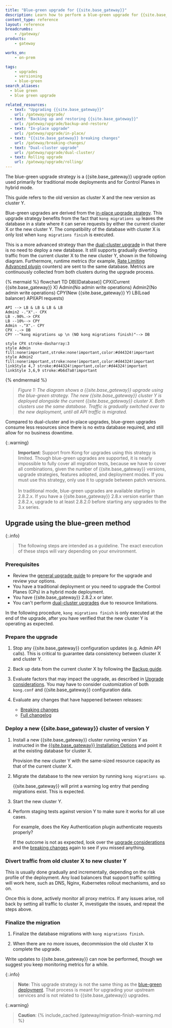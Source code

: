 ```yaml
---
title: "Blue-green upgrade for {{site.base_gateway}}"
description: Learn how to perform a blue-green upgrade for {{site.base_gateway}}.
content_type: reference
layout: reference
breadcrumbs:
    - /gateway/
products:
    - gateway

works_on:
    - on-prem

tags:
    - upgrades
    - versioning
    - blue-green
search_aliases:
  - blue green 
  - blue green upgrade

related_resources:
  - text: "Upgrading {{site.base_gateway}}"
    url: /gateway/upgrade/
  - text: "Backing up and restoring {{site.base_gateway}}"
    url: /gateway/upgrade/backup-and-restore/
  - text: "In-place upgrade"
    url: /gateway/upgrade/in-place/
  - text: "{{site.base_gateway}} breaking changes"
    url: /gateway/breaking-changes/
  - text: "Dual-cluster upgrade"
    url: /gateway/upgrade/dual-cluster/
  - text: Rolling upgrade
    url: /gateway/upgrade/rolling/
---
```


The blue-green upgrade strategy is a {{site.base_gateway}} upgrade option used primarily for traditional mode deployments 
and for Control Planes in hybrid mode. 

This guide refers to the old version as cluster X and the new version as cluster Y.

Blue-green upgrades are derived from the [in-place upgrade strategy](/gateway/upgrade/in-place/). 
This upgrade strategy benefits from the fact that `kong migrations up` leaves the database in a state 
where it can serve requests by either the current cluster X or the new cluster Y. 
The compatibility of the database with cluster X is only lost when `kong migrations finish` is executed.

This is a more advanced strategy than the [dual-cluster upgrade](/gateway/upgrade/dual-cluster/) in that there is no need to deploy a new database. 
It still supports gradually diverting traffic from the current cluster X to the new cluster Y, shown in the following diagram. 
Furthermore, runtime metrics (for example, [Rate Limiting Advanced plugin](/plugins/rate-limiting-advanced/) counters) are sent to the same database. 
Metrics are continuously collected from both clusters during the upgrade process.

{% mermaid %}
flowchart TD
    DB[(Database)]
    CPX(Current 
    {{site.base_gateway}} X)
    Admin(No admin 
    write operations)
    Admin2(No admin 
    write operations)
    CPY(New 
    {{site.base_gateway}} Y)
    LB(Load balancer)
    API(API requests)

    API --> LB & LB & LB & LB
    Admin2 -."X".- CPX
    LB -.90%.-> CPX
    LB --10%--> CPY
    Admin -."X".- CPY
    CPX -.-> DB
    CPY --"kong migrations up \n (NO kong migrations finish)"--> DB

    style CPX stroke-dasharray:3
    style Admin fill:none!important,stroke:none!important,color:#d44324!important
    style Admin2 fill:none!important,stroke:none!important,color:#d44324!important
    linkStyle 4,7 stroke:#d44324!important,color:#d44324!important
    linkStyle 3,6,9 stroke:#b6d7a8!important
{% endmermaid %}

> _Figure 1: The diagram shows a {{site.base_gateway}} upgrade using the blue-green strategy._
_The new {{site.base_gateway}} cluster Y is deployed alongside the current {{site.base_gateway}} cluster X. Both clusters use the same database._
_Traffic is gradually switched over to the new deployment, until all API traffic is migrated._

Compared to dual-cluster and in-place upgrades, blue-green upgrades consume less resources since there is no extra database required, 
and still allow for no business downtime.

{:.warning}
> **Important**: Support from Kong for upgrades using this strategy is limited.
Though blue-green upgrades are supported, it is nearly impossible to fully cover all migration tests, because we have to cover all 
combinations, given the number of {{site.base_gateway}} versions, upgrade strategies, features adopted, and deployment modes.
> If you must use this strategy, only use it to upgrade between patch versions.
> <br><br>
> In traditional mode, blue-green upgrades are available starting in 2.8.2.x.
If you have a {{site.base_gateway}} 2.8.x version earlier than 2.8.2.x, upgrade to at least 2.8.2.0 before starting any upgrades to the 3.x series.

## Upgrade using the blue-green method

{:.info}
> The following steps are intended as a guideline.
The exact execution of these steps will vary depending on your environment. 

### Prerequisites

* Review the [general upgrade guide](/gateway/upgrade/) to prepare for the upgrade and review your options.
* You have a traditional deployment or you need to upgrade the Control Planes (CPs) in a hybrid mode deployment.
* You have {{site.base_gateway}} 2.8.2.x or later.
* You can't perform [dual-cluster upgrades](/gateway/upgrade/dual-cluster/) due to resource limitations.


In the following procedure, `kong migrations finish` is only executed at the end of the upgrade, 
after you have verified that the new cluster Y is operating as expected.

### Prepare the upgrade

1. Stop any {{site.base_gateway}} configuration updates (e.g. Admin API calls). 
This is critical to guarantee data consistency between cluster X and cluster Y.

2. Back up data from the current cluster X by following the 
[Backup guide](/gateway/upgrade/backup-and-restore/).

3. Evaluate factors that may impact the upgrade, as described in [Upgrade considerations](/gateway/upgrade/#preparation-upgrade-considerations/).
You may have to consider customization of both `kong.conf` and {{site.base_gateway}} configuration data.

4. Evaluate any changes that have happened between releases:
    * [Breaking changes](/gateway/breaking-changes/)
    * [Full changelog](/gateway/changelog/)

### Deploy a new {{site.base_gateway}} cluster of version Y

1. Install a new {{site.base_gateway}} cluster running version Y as instructed in the 
[{{site.base_gateway}} Installation Options](/gateway/install/) and 
point it at the existing database for cluster X.

    Provision the new cluster Y with the same-sized resource capacity as that of 
    the current cluster X.

2. Migrate the database to the new version by running `kong migrations up`. 

    {{site.base_gateway}} will print a warning log entry that pending migrations exist. 
    This is expected.

3. Start the new cluster Y.

4. Perform staging tests against version Y to make sure it works for all use cases. 

    For example, does the Key Authentication plugin authenticate requests properly?
    
    If the outcome is not as expected, look over the 
    [upgrade considerations](/gateway/upgrade/#preparation-upgrade-considerations/) and the 
    [breaking changes](/gateway/breaking-changes/)
    again to see if you missed anything.

### Divert traffic from old cluster X to new cluster Y

This is usually done gradually and incrementally, depending on the risk profile of the deployment. 
Any load balancers that support traffic splitting will work here, such as DNS, Nginx, Kubernetes rollout mechanisms, and so on.

Once this is done, actively monitor all proxy metrics. If any issues arise, roll back by setting all traffic to cluster X, investigate the issues, and repeat the steps above.

### Finalize the migration

1. Finalize the database migrations with `kong migrations finish`. 

2. When there are no more issues, decommission the old cluster X to complete the upgrade.

Write updates to {{site.base_gateway}} can now be performed, though we suggest you keep monitoring metrics for a while.

{:.info}
> **Note**: This upgrade strategy is not the same thing as the [blue-green deployment](/gateway/traffic-control/blue-green-deployments/). 
That process is meant for upgrading your upstream services and is not related to {{site.base_gateway}} upgrades.

{:.warning}
> **Caution**: {% include_cached /gateway/migration-finish-warning.md %}
